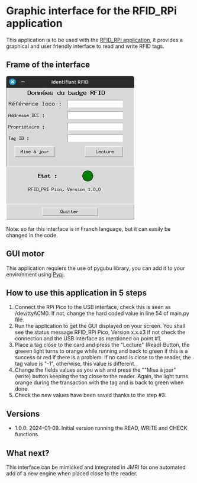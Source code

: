 # Graphic interface for the RFID_RPi application

This application is to be used with the [RFID_RPi application](https://github.com/jrijri/RFID_RPI), it provides a graphical and user friendly interface to read and write RFID tags.

## Frame of the interface

![](./images/GUI_interface.png)

Note: so far this interface is in Franch language, but it can easily be changed in the code.

## GUI motor

This application requiers the use of pygubu library, you can add it to your environment using [Pypi](https://pypi.org/project/pygubu/).

## How to use this application in 5 steps

1. Connect the RPi Pico to the USB interface, check this is seen as /dev/ttyACM0. If not, change the hard coded value in line 54 of main.py file.
2. Run the application to get the GUI displayed on your screen. You shall see the status message RFID_RPi Pico, Version x.x.x3 If not check the connection and the USB interface as mentioned on point #1.
3. Place a tag close to the card and press the "Lecture" (Read) Button, the greeen light turns to orange while running and back to green if this is a success or red if there is a problem. If no card is close to the reader, the tag value is "-1", otherwise, this value is different.
4. Change the fields values as you wish and press the ""Mise à jour" (write) button keeping the tag close to the reader. Again, the light turns orange during the transaction with the tag and is back to green when done.
5. Check the new values have been saved thanks to the step #3.

## Versions
   + 1.0.0: 2024-01-09. Initial version running the READ, WRITE and CHECK functions.

## What next?

This interface can be mimicked and integrated in JMRI for one automated add of a new engine when placed close to the reader.
